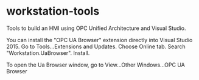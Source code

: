 # workstation-tools
Tools to build an HMI using OPC Unified Architecture and Visual Studio.

You can install the "OPC UA Browser" extension directly into Visual Studio 2015. Go to Tools...Extensions and Updates.  Choose Online tab. Search "Workstation.UaBrowser". Install.

To open the Ua Browser window, go to View...Other Windows...OPC UA Browser
